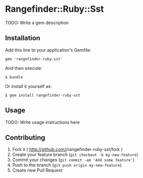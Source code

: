 # Rangefinder::Ruby::Sst

TODO: Write a gem description

## Installation

Add this line to your application's Gemfile:

    gem 'rangefinder-ruby-sst'

And then execute:

    $ bundle

Or install it yourself as:

    $ gem install rangefinder-ruby-sst

## Usage

TODO: Write usage instructions here

## Contributing

1. Fork it ( http://github.com/<my-github-username>/rangefinder-ruby-sst/fork )
2. Create your feature branch (`git checkout -b my-new-feature`)
3. Commit your changes (`git commit -am 'Add some feature'`)
4. Push to the branch (`git push origin my-new-feature`)
5. Create new Pull Request
